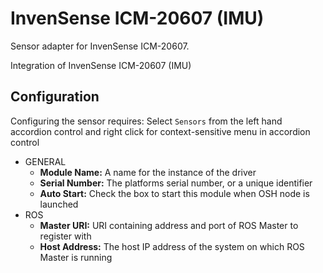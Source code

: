# InvenSense ICM-20607 (IMU)

Sensor adapter for InvenSense ICM-20607.

Integration of InvenSense ICM-20607 (IMU)

## Configuration

Configuring the sensor requires:
Select ```Sensors``` from the left hand accordion control and right click for context-sensitive menu in accordion control
- GENERAL
    - **Module Name:** A name for the instance of the driver
    - **Serial Number:** The platforms serial number, or a unique identifier
    - **Auto Start:** Check the box to start this module when OSH node is launched
- ROS
    - **Master URI:** URI containing address and port of ROS Master to register with
    - **Host Address:** The host IP address of the system on which ROS Master is running
